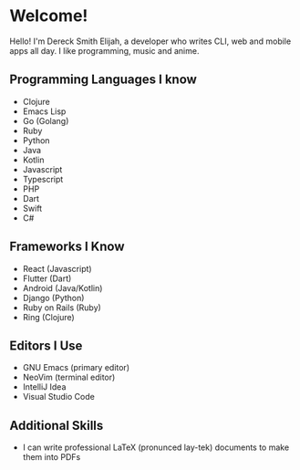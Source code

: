 # Welcome!

Hello! I'm Dereck Smith Elijah, a developer who writes CLI, web and mobile apps all day. I like programming, music and anime.

## Programming Languages I know

- Clojure
- Emacs Lisp
- Go (Golang)
- Ruby
- Python
- Java
- Kotlin
- Javascript
- Typescript
- PHP
- Dart
- Swift
- C#

## Frameworks I Know

- React (Javascript)
- Flutter (Dart)
- Android (Java/Kotlin)
- Django (Python)
- Ruby on Rails (Ruby)
- Ring (Clojure)

## Editors I Use

- GNU Emacs (primary editor)
- NeoVim (terminal editor)
- IntelliJ Idea
- Visual Studio Code

## Additional Skills

- I can write professional LaTeX (pronunced lay-tek) documents to make them into PDFs
